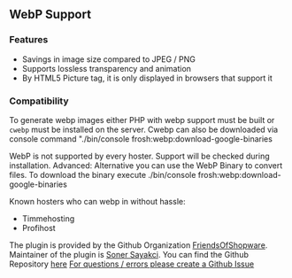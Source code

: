 ## WebP Support

### Features

* Savings in image size compared to JPEG / PNG
* Supports lossless transparency and animation
* By HTML5 Picture tag, it is only displayed in browsers that support it

### Compatibility

To generate webp images either PHP with webp support must be built or `cwebp` must be installed on the server.
Cwebp can also be downloaded via console command "./bin/console frosh:webp:download-google-binaries

WebP is not supported by every hoster. Support will be checked during installation.
Advanced: Alternative you can use the WebP Binary to convert files. To download the binary execute ./bin/console frosh:webp:download-google-binaries

Known hosters who can webp in without hassle:

* Timmehosting
* Profihost

The plugin is provided by the Github Organization [FriendsOfShopware](https://github.com/FriendsOfShopware/).
Maintainer of the plugin is [Soner Sayakci](https://github.com/shyim).
You can find the Github Repository [here](https://github.com/FriendsOfShopware/FroshWebP)
[For questions / errors please create a Github Issue](https://github.com/FriendsOfShopware/FroshWebP/issues/new)
